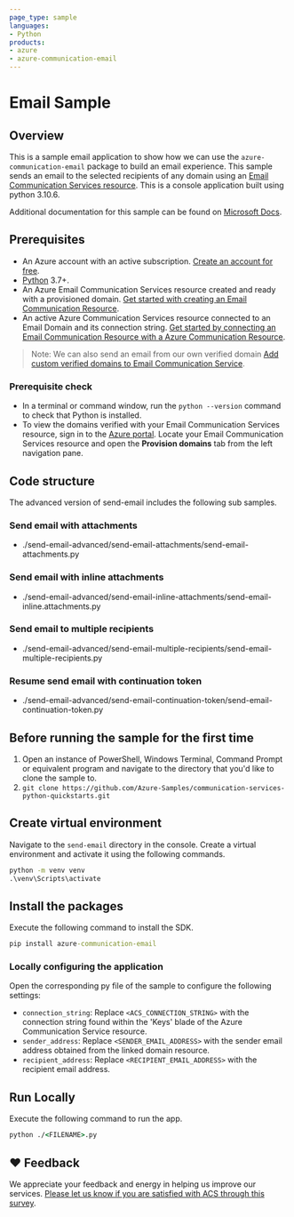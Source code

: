 ```yaml
---
page_type: sample
languages:
- Python
products:
- azure
- azure-communication-email
---
```


# Email Sample

## Overview

This is a sample email application to show how we can use the `azure-communication-email` package to build an email experience.
This sample sends an email to the selected recipients of any domain using an [Email Communication Services resource](https://docs.microsoft.com/azure/communication-services/quickstarts/email/create-email-communication-resource).
This is a console application built using python 3.10.6.

Additional documentation for this sample can be found on [Microsoft Docs](https://docs.microsoft.com/azure/communication-services/concepts/email/email-overview).

## Prerequisites

- An Azure account with an active subscription. [Create an account for free](https://azure.microsoft.com/free/?WT.mc_id=A261C142F).
- [Python](https://www.python.org/downloads/) 3.7+.
- An Azure Email Communication Services resource created and ready with a provisioned domain. [Get started with creating an Email Communication Resource](../create-email-communication-resource.md).
- An active Azure Communication Services resource connected to an Email Domain and its connection string. [Get started by connecting an Email Communication Resource with a Azure Communication Resource](../connect-email-communication-resource.md).

> Note: We can also send an email from our own verified domain [Add custom verified domains to Email Communication Service](https://docs.microsoft.com/azure/communication-services/quickstarts/email/add-custom-verified-domains).

### Prerequisite check

- In a terminal or command window, run the `python --version` command to check that Python is installed.
- To view the domains verified with your Email Communication Services resource, sign in to the [Azure portal](https://portal.azure.com/). Locate your Email Communication Services resource and open the **Provision domains** tab from the left navigation pane.

## Code structure

The advanced version of send-email includes the following sub samples.

### Send email with attachments

- ./send-email-advanced/send-email-attachments/send-email-attachments.py

### Send email with inline attachments

- ./send-email-advanced/send-email-inline-attachments/send-email-inline.attachments.py

### Send email to multiple recipients

- ./send-email-advanced/send-email-multiple-recipients/send-email-multiple-recipients.py

### Resume send email with continuation token

- ./send-email-advanced/send-email-continuation-token/send-email-continuation-token.py

## Before running the sample for the first time

1. Open an instance of PowerShell, Windows Terminal, Command Prompt or equivalent program and navigate to the directory that you'd like to clone the sample to.
2. `git clone https://github.com/Azure-Samples/communication-services-python-quickstarts.git`

## Create virtual environment

Navigate to the `send-email` directory in the console. Create a virtual environment and activate it using the following commands.

```cmd
python -m venv venv
.\venv\Scripts\activate
```

## Install the packages

Execute the following command to install the SDK.

```cmd
pip install azure-communication-email
```

### Locally configuring the application

Open the corresponding py file of the sample to configure the following settings:

- `connection_string`: Replace `<ACS_CONNECTION_STRING>` with the connection string found within the 'Keys' blade of the Azure Communication Service resource.
- `sender_address`: Replace `<SENDER_EMAIL_ADDRESS>` with the sender email address obtained from the linked domain resource.
- `recipient_address`: Replace `<RECIPIENT_EMAIL_ADDRESS>` with the recipient email address.

## Run Locally

Execute the following command to run the app.

```cmd
python ./<FILENAME>.py
```

## ❤️ Feedback

We appreciate your feedback and energy in helping us improve our services. [Please let us know if you are satisfied with ACS through this survey](https://microsoft.qualtrics.com/jfe/form/SV_5dtYL81xwHnUVue).
